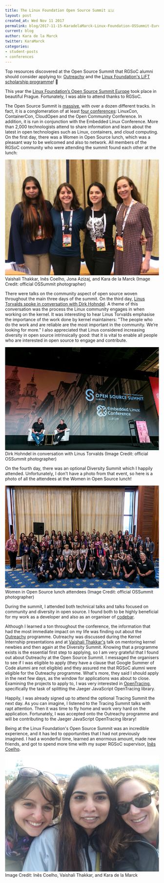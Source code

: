 ```yaml
---
title: The Linux Foundation Open Source Summit 🇪🇺
layout: post
created_at: Wed Nov 11 2017
permalink: blog/2017-11-15-KaradelaMarck-Linux-Foundation-OSSummit-Europe
current: blog
author: Kara de la Marck
twitter: KaraMarck
categories:
- student-posts
- conferences
---
```

Top resources discovered at the Open Source Summit that RGSoC alumni should consider applying to: [Outreachy](https://www.outreachy.org/) and the [Linux Foundation's LiFT scholarship programme](https://training.linuxfoundation.org/free-linux-training/linux-training-scholarship-program)! 🎉

This year the [Linux Foundation’s Open Source Summit Europe](http://events.linuxfoundation.org/events/archive/2017/open-source-summit-europe) took place in beautiful Prague. Fortunately, I was able to attend thanks to RGSoC.

The Open Source Summit is [massive](http://events.linuxfoundation.org/events/archive/2017/open-source-summit-europe-/program/schedule), with over a dozen different tracks. In fact, it is a conglomeration of at least [four conferences](http://events.linuxfoundation.org/events/archive/2017/open-source-summit-europe-/program/about): LinuxCon, ContainerCon, CloudOpen and the Open Community Conference. In addition, it is run in conjunction with the Embedded Linux Conference. More than 2,000 technologists attend to share information and learn about the latest in open technologies such as Linux, containers, and cloud computing. On the first day, there was a Women in Open Source lunch, which was a pleasant way to be welcomed and also to network. All members of the RGSoC community who were attending the summit found each other at the lunch:

<img src="/img/blog/2017/rgsoc-ossummit-eu-vaishali-ines-jona-kara.jpg" alt="Vaishali, Inês, Jona, and Kara"/>
<div class="image-credits">Vaishali Thakkar, Inês Coelho, Jona Azizaj, and Kara de la Marck (Image Credit: official OSSummit photographer)</div>

There were talks on the community aspect of open source woven throughout the main three days of the summit. On the third day, [Linus Torvalds spoke in conversation with Dirk Hohndel](https://www.youtube.com/playlist?list=PLbzoR-pLrL6pISWAq-1cXP4_UZAyRtesk). A theme of this conversation was the process the Linux community engages in when working on the kernel. It was interesting to hear Linus Torvalds emphasise the importance of the work done by kernel maintainers: "The people who do the work and are reliable are the most important in the community. We’re looking for more." I also appreciated that Linus considered increasing diversity in open source intrinsically good: that it is vital to enable all people who are interested in open source to engage and contribute.

<img src="/img/blog/2017/linus-torvalds-on-stage-ossummit.jpg" alt="Linus Torvalds on stage OSSummit EU"/>
<div class="image-credits">Dirk Hohndel in conversation with Linus Torvalds (Image Credit: official OSSummit photographer)</div>

On the fourth day, there was an optional Diversity Summit which I happily attended. Unfortunately, I don't have a photo from that event, so here is a photo of all the attendees at the Women in Open Source lunch!

<img src="/img/blog/2017/women-oss-lunch-linux-oss-summit.jpg" alt="Women in Open Source lunch OSSummit EU"/>
<div class="image-credits">Women in Open Source lunch attendees (Image Credit: official OSSummit photographer)</div>

During the summit, I attended both technical talks and talks focused on community and diversity in open source. I found both to be highly beneficial for my work as a developer and also as an organiser of [codebar](https://codebar.io/).

Although I learned a ton throughout the conference, the information that had the most immediate impact on my life was finding out about the [Outreachy](https://www.outreachy.org/) programme. Outreachy was discussed during the Kernel Internship presentations and at [Vaishali Thakkar's](https://twitter.com/kernel_girl) talk on mentoring kernel newbies and then again at the Diversity Summit. Knowing that a programme exists is the essential first step to applying, so I am very grateful that I found out about Outreachy at the Open Source Summit. I messaged the organisers to see if I was eligible to apply (they have a clause that Google Summer of Code alumni are not eligible) and they assured me that RGSoC alumni were eligible for the Outreachy programme. What's more, they said I should apply in the next few days, as the window for applications was about to close. Examining the projects to apply to, I was very interested in [OpenTracing](http://opentracing.io/outreachy), specifically the task of splitting the Jaeger JavaScript OpenTracing library.

Happily, I was already signed up to attend the optional Tracing Summit the next day. As you can imagine, I listened to the Tracing Summit talks with rapt attention. Then it was time to fly home and work very hard on the application. Fortunately, I was accepted onto the Outreachy programme and will be contributing to the Jaeger JavaScript OpenTracing library!

Being at the Linux Foundation's Open Source Summit was an incredible experience, and it has led to opportunities that I had not previously imagined. I had a wonderful time, learned an enormous amount, made new friends, and got to spend more time with my super RGSoC supervisor, [Inês Coelho](https://twitter.com/ines_opcoelho).

<img src="/img/blog/2017/ines-vaishali-kara-ossummit-prague.jpg" alt="Inês, Vaishali, and Kara"/>
<div class="image-credits">Image Credit: Inês Coelho, Vaishali Thakkar, and Kara de la Marck</div>
